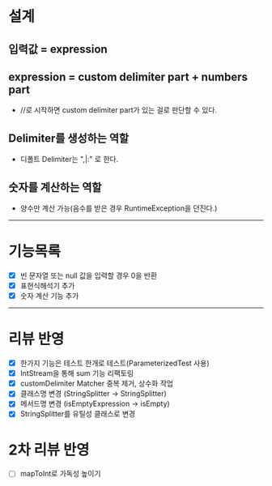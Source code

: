 # 설계
## 입력값 = expression
## expression = custom delimiter part + numbers part
- //로 시작하면 custom delimiter part가 있는 걸로 판단할 수 있다.

## Delimiter를 생성하는 역할
- 디폴트 Delimiter는 ",|:" 로 한다.

## 숫자를 계산하는 역할 
- 양수만 계산 가능(음수를 받은 경우 RuntimeException을 던진다.)

---

# 기능목록
- [X] 빈 문자열 또는 null 값을 입력할 경우 0을 반환
- [X] 표현식해석기 추가
- [X] 숫자 계산 기능 추가

--- 

# 리뷰 반영
- [X] 한가지 기능은 테스트 한개로 테스트(ParameterizedTest 사용)
- [X] IntStream을 통해 sum 기능 리팩토링
- [X] customDelimiter Matcher 중복 제거, 상수화 작업 
- [X] 클래스명 변경 (StringSplitter -> StringSplitter)
- [X] 메서드명 변경 (isEmptyExpression -> isEmpty)
- [X] StringSplitter를 유틸성 클래스로 변경 

# 2차 리뷰 반영
- [ ] mapToInt로 가독성 높이기